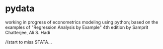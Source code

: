 # pydata
working in progress of econometrics modeling using python;
based on the examples of "Regression Analysis by Example"  4th edition by Samprit Chatterjee, Ali S. Hadi

//start to miss STATA...
